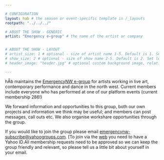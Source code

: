 ```yaml
---

# CONFIGURATION
layout: hab # the season or event-specific template in /_layouts
rootpath: "../../../"

# ABOUT THE SHOW - GENERIC
artist: "Emergency e-group" # the name of the artist or company


# ABOUT THE SHOW - LAYOUT
# artist_size: 1 # optional - size of artist name 1-5. Default is 1. Set longer names to lower values
# show_size: 2 # optional - size of show name 2-5. Default is 2. Set longer names to lower values
# header_image: "header.jpg" # optional custom background image, relative to current page

---
```


hÅb maintains the [EmergencyNW e-group](http://groups.yahoo.com/group/emergencynw/) for artists working in live art, contemporary performance and dance in the north west.  Current members include everyone who has performed at one of our platform events (current membership 286!)

We forward information and opportunities to this group, both our own projects and information we think may be useful; and members can post messages, call outs etc.  We also organise workshare opportunities through the group.

If you would like to join the group please  email <emergencynw-subscribe@yahoogroups.com>. 
[To join via the [web](http://groups.yahoo.com/group/emergencynw/)  you need to have a Yahoo ID.All membership requests need to be approved so we can keep the group friendly and relevant, so please tell us a little bit about yourself in your email.